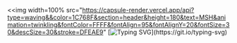 <<img width=100% src="https://capsule-render.vercel.app/api?type=waving&&color=1C768F&section=header&height=180&text=MSH&animation=twinkling&fontColor=FFFF&fontAlign=95&fontAlignY=20&fontSize=30&descSize=30&stroke=DFEAE9"
[![Typing SVG](https://readme-typing-svg.demolab.com?font=Fira+Code&weight=600&pause=1000&color=79859AAE&center=true&vCenter=true&width=1000&lines=Hi'+I'm+MSH.;I'm+a+sys+admin.;Welcome+to+my+profile.)](https://git.io/typing-svg)
<!-- 
<p align="center">
<img src="https://github.com/msh-8/msh-8/blob/main/images/msh-8_banner_arc.gif"></p> 
<!--![Anurag's GitHub stats](https://github-readme-stats.vercel.app/api?username=msh-8&show_icons=true&bg_color=00000000)
<h1 align="center"> Hi! </h1>
<h3 align="center"> I'm MSH.</h3>
<h3 align="center"> SysAdmin</h3> -->




<!--
**msh-8/msh-8** is a ✨ _special_ ✨ repository because its `README.md` (this file) appears on your GitHub profile.
Here are some ideas to get you started:

- 🔭 I’m currently working on ...
- 🌱 I’m currently learning ...
- 👯 I’m looking to collaborate on ...
- 🤔 I’m looking for help with ...
- 💬 Ask me about ...
- 📫 How to reach me: ...
- 😄 Pronouns: ...
- ⚡ Fun fact: ...
-->
